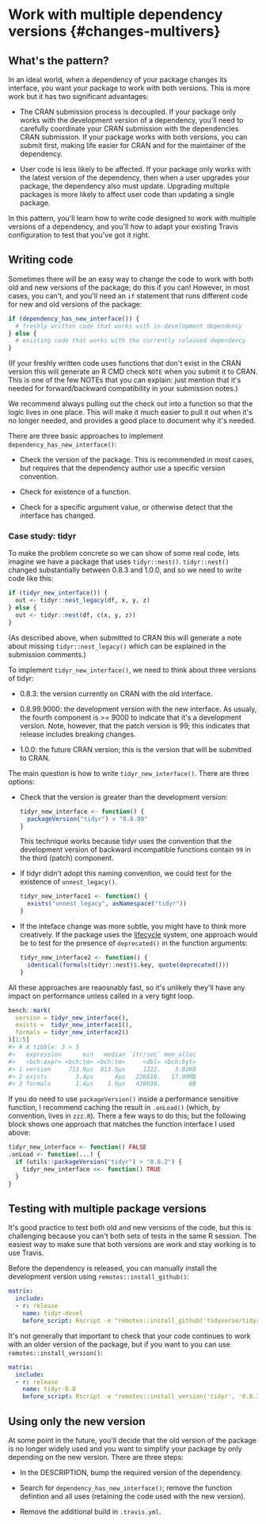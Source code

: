 # Work with multiple dependency versions {#changes-multivers}



## What's the pattern?

In an ideal world, when a dependency of your package changes its interface, you want your package to work with both versions. This is more work but it has two significant advantages:

* The CRAN submission process is decoupled. If your package only works with the
  development version of a dependency, you'll need to carefully coordinate your
  CRAN submission with the dependencies CRAN submission. If your package works
  with both versions, you can submit first, making life easier for CRAN and for
  the maintainer of the dependency.
  
* User code is less likely to be affected. If your package only works with the
  latest version of the dependency, then when a user upgrades your package, the
  dependency also must update. Upgrading multiple packages is more likely to
  affect user code than updating a single package.

In this pattern, you'll learn how to write code designed to work with multiple versions of a dependency, and you'll how to adapt your existing Travis configuration to test that you've got it right.

## Writing code

Sometimes there will be an easy way to change the code to work with both old and new versions of the package; do this if you can! However, in most cases, you can't, and you'll need an `if` statement that runs different code for new and old versions of the package:


```r
if (dependency_has_new_interface()) {
  # freshly written code that works with in-development dependency
} else {
  # existing code that works with the currently released dependency
}
```

(If your freshly written code uses functions that don't exist in the CRAN version this will generate an R CMD check `NOTE` when you submit it to CRAN. This is one of the few NOTEs that you can explain: just mention that it's needed for forward/backward compatibility in your submission notes.)

We recommend always pulling out the check out into a function so that the logic lives in one place. This will make it much easier to pull it out when it's no longer needed, and provides a good place to document why it's needed. 

There are three basic approaches to implement `dependency_has_new_interface()`:

* Check the version of the package. This is recommended in most cases, 
  but requires that the dependency author use a specific version convention.
  
* Check for existence of a function.

* Check for a specific argument value, or otherwise detect that the interface
  has changed.

### Case study: tidyr

To make the problem concrete so we can show of some real code, lets imagine we have a package that uses `tidyr::nest()`. `tidyr::nest()` changed substantially between 0.8.3 and 1.0.0, and so we need to write code like this:


```r
if (tidyr_new_interface()) {
  out <- tidyr::nest_legacy(df, x, y, z)
} else {
  out <- tidyr::nest(df, c(x, y, z))
}
```

(As described above, when submitted to CRAN this will generate a note about missing `tidyr::nest_legacy()` which can be explained in the submission comments.)

To implement `tidyr_new_interface()`, we need to think about three versions of tidyr:

* 0.8.3: the version currently on CRAN with the old interface.

* 0.8.99.9000: the development version with the new interface. As usualy, 
  the fourth component is >= 9000 to indicate that it's a development 
  version. Note, however, that the patch version is 99; this indicates that 
  release includes breaking changes.
  
* 1.0.0: the future CRAN version; this is the version that will be submitted 
  to CRAN.

The main question is how to write `tidyr_new_interface()`. There are three options:

*   Check that the version is greater than the development version:

    
    ```r
    tidyr_new_interface <- function() {
      packageVersion("tidyr") > "0.8.99"
    }
    ```
    
    This technique works because tidyr uses the convention that the 
    development version of backward incompatible functions contain `99`
    in the third (patch) component.

*   If tidyr didn't adopt this naming convention, we could test for the 
    existence of `unnest_legacy()`. 
  
    
    ```r
    tidyr_new_interface1 <- function() {
      exists("unnest_legacy", asNamespace("tidyr"))
    }
    ```
  
*   If the inteface change was more subtle, you might have to think more 
    creatively. If the package uses the [lifecycle](http://lifecycle.r-lib.org/)
    system, one approach would be to test for the presence of `deprecated()`
    in the function arguments:
    
    
    ```r
    tidyr_new_interface2 <- function() {
      identical(formals(tidyr::nest)$.key, quote(deprecated()))
    }
    ```

All these approaches are reaosnably fast, so it's unlikely they'll have any impact on performance unless called in a very tight loop. 


```r
bench::mark(
  version = tidyr_new_interface(),
  exists =  tidyr_new_interface1(),
  formals = tidyr_new_interface2() 
)[1:5]
#> # A tibble: 3 × 5
#>   expression      min   median `itr/sec` mem_alloc
#>   <bch:expr> <bch:tm> <bch:tm>     <dbl> <bch:byt>
#> 1 version     713.9µs  813.5µs     1222.    3.82KB
#> 2 exists        3.4µs      4µs   226810.   17.09MB
#> 3 formals       1.4µs    1.9µs   438038.        0B
```

If you do need to use `packageVersion()` inside a performance sensitive function, I recommend caching the result in `.onLoad()` (which, by convention, lives in `zzz.R`). There a few ways to do this; but the following block shows one approach that matches the function interface I used above:


```r
tidyr_new_interface <- function() FALSE
.onLoad <- function(...) {
  if (utils::packageVersion("tidyr") > "0.8.2") {
    tidyr_new_interface <<- function() TRUE
  }
}
```

## Testing with multiple package versions

It's good practice to test both old and new versions of the code, but this is challenging because you can't both sets of tests in the same R session. The easiest way to make sure that both versions are work and stay working is to use Travis. 

Before the dependency is released, you can manually install the development version using `remotes::install_github()`:

```yaml
matrix:
  include:
  - r: release
    name: tidyr-devel
    before_script: Rscript -e "remotes::install_github('tidyverse/tidyr')"
```

It's not generally that important to check that your code continues to work with an older version of the package, but if you want to you can use `remotes::install_version()`:

```yaml
matrix:
  include:
  - r: release
    name: tidyr-0.8
    before_script: Rscript -e "remotes::install_version('tidyr', '0.8.3')"
```

## Using only the new version

At some point in the future, you'll decide that the old version of the package is no longer widely used and you want to simplify your package by only depending on the new version. There are three steps:

* In the DESCRIPTION, bump the required version of the dependency.

* Search for `dependency_has_new_interface()`; remove the function defintion
  and all uses (retaining the code used with the new version).

* Remove the additional build in `.travis.yml`.
